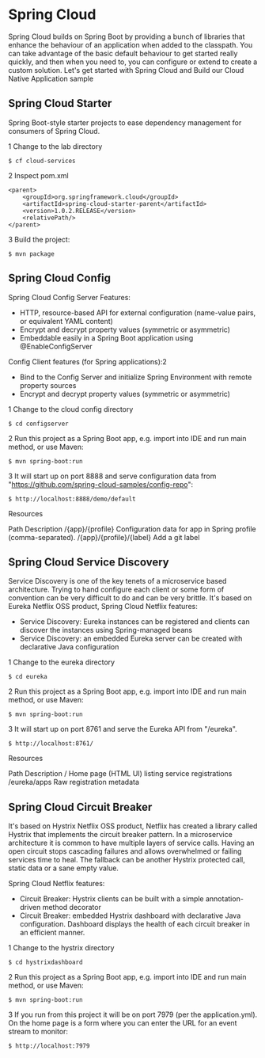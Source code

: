 # Spring Cloud

Spring Cloud builds on Spring Boot by providing a bunch of libraries that enhance the behaviour of an application when added to the classpath.
You can take advantage of the basic default behaviour to get started really quickly, and then when you need to, you can configure or extend to create a custom solution.
Let's get started with Spring Cloud and Build our Cloud Native Application sample

## Spring Cloud  Starter

Spring Boot-style starter projects to ease dependency management for consumers of Spring Cloud.

1 Change to the lab directory
 
    $ cf cloud-services    
    
2 Inspect pom.xml    

    <parent>
        <groupId>org.springframework.cloud</groupId>
        <artifactId>spring-cloud-starter-parent</artifactId>
        <version>1.0.2.RELEASE</version>
        <relativePath/>
    </parent>

3 Build the project:
    
    $ mvn package
    
## Spring Cloud Config 

Spring Cloud Config Server Features:
* HTTP, resource-based API for external configuration (name-value pairs, or equivalent YAML content)
* Encrypt and decrypt property values (symmetric or asymmetric)
* Embeddable easily in a Spring Boot application using @EnableConfigServer

Config Client features (for Spring applications):2
* Bind to the Config Server and initialize Spring Environment with remote property sources
* Encrypt and decrypt property values (symmetric or asymmetric)

1 Change to the cloud config directory
    
    $ cd configserver 

2 Run this project as a Spring Boot app, e.g. import into IDE and run main method, or use Maven:

    $ mvn spring-boot:run

3 It will start up on port 8888 and serve configuration data from "https://github.com/spring-cloud-samples/config-repo":

    $ http://localhost:8888/demo/default


Resources

Path	Description
/{app}/{profile}	Configuration data for app in Spring profile (comma-separated).
/{app}/{profile}/{label}	Add a git label

## Spring Cloud Service Discovery

Service Discovery is one of the key tenets of a microservice based architecture.
Trying to hand configure each client or some form of convention can be very difficult to do and can be very brittle. 
It's based on Eureka Netflix OSS product, Spring Cloud Netflix features:
                                   
* Service Discovery: Eureka instances can be registered and clients can discover the instances using Spring-managed beans
* Service Discovery: an embedded Eureka server can be created with declarative Java configuration

1 Change to the eureka directory

    $ cd eureka
     
2 Run this project as a Spring Boot app, e.g. import into IDE and run main method, or use Maven:

    $ mvn spring-boot:run
        
3 It will start up on port 8761 and serve the Eureka API from "/eureka".
 
    $ http://localhost:8761/

Resources

Path	Description
/	Home page (HTML UI) listing service registrations
/eureka/apps	Raw registration metadata

## Spring Cloud Circuit Breaker

It's based on Hystrix Netflix OSS product, Netflix has created a library called Hystrix that implements the circuit breaker pattern.
In a microservice architecture it is common to have multiple layers of service calls.
Having an open circuit stops cascading failures and allows overwhelmed or failing services time to heal.
The fallback can be another Hystrix protected call, static data or a sane empty value.

Spring Cloud Netflix features:

* Circuit Breaker: Hystrix clients can be built with a simple annotation-driven method decorator
* Circuit Breaker: embedded Hystrix dashboard with declarative Java configuration. Dashboard displays the health of each circuit breaker in an efficient manner.


1 Change to the hystrix directory

    $ cd hystrixdashboard
    
2 Run this project as a Spring Boot app, e.g. import into IDE and run main method, or use Maven:

    $ mvn spring-boot:run
    
3 If you run from this project it will be on port 7979 (per the application.yml).
On the home page is a form where you can enter the URL for an event stream to monitor: 

    $ http://localhost:7979
